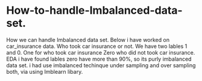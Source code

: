 # How-to-handle-Imbalanced-data-set.
How we can handle Imbalanced data set. Below i have worked on car_insurance data. Who took car insurance or not. We have two lables 1 and 0. One for who took car insurance Zero who did not took car insurance. EDA i have found lables zero have more than 90%, so its purly imbalanced data set. i had use imbalanced techinque under sampling and over sampling both, via using Imblearn libary.
